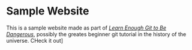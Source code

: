 # Sample Website

This is a sample website made as part of [*Learn Enough Git to Be Dangerous*](http://learnenough.com/git-tutorial), possibly the greates beginner git tutorial in the history of the universe. CHeck it out]
